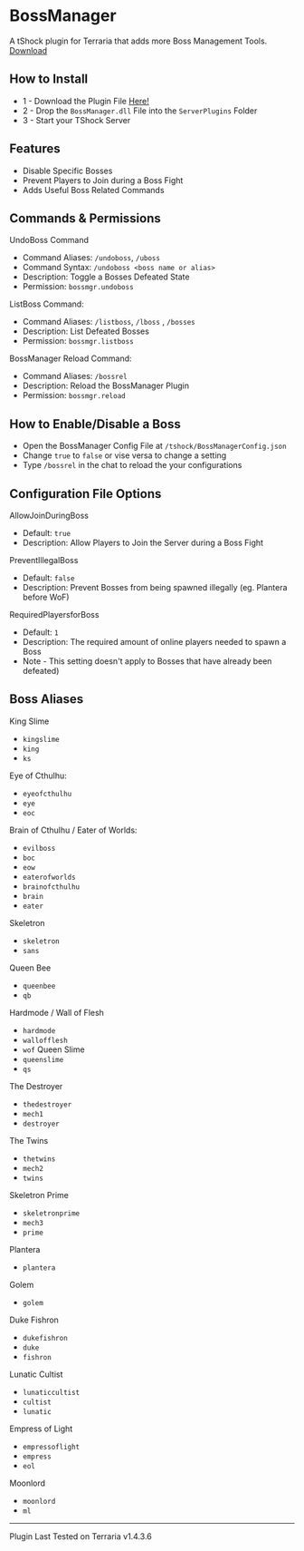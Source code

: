 # BossManager
A tShock plugin for Terraria that adds more Boss Management Tools. [Download](https://github.com/Ozz5581/BossManager/releases/download/v1.2.0/BossManager.dll)

## How to Install
- 1 - Download the Plugin File [Here!](https://github.com/Ozz5581/BossManager/releases/download/v1.2.0/BossManager.dll)
- 2 - Drop the `BossManager.dll` File into the `ServerPlugins` Folder
- 3 - Start your TShock Server

## Features
- Disable Specific Bosses
- Prevent Players to Join during a Boss Fight
- Adds Useful Boss Related Commands

## Commands & Permissions 
UndoBoss Command
- Command Aliases: ` /undoboss `, ` /uboss `
- Command Syntax: ` /undoboss <boss name or alias> `
- Description: Toggle a Bosses Defeated State
- Permission: ` bossmgr.undoboss `

ListBoss Command: 
- Command Aliases: ` /listboss `, ` /lboss ` , ` /bosses `
- Description: List Defeated Bosses
- Permission: ` bossmgr.listboss `

BossManager Reload Command: 
- Command Aliases: ` /bossrel `
- Description: Reload the BossManager Plugin
- Permission: ` bossmgr.reload `

## How to Enable/Disable a Boss
- Open the BossManager Config File at `/tshock/BossManagerConfig.json`
- Change `true` to `false` or vise versa to change a setting
- Type ` /bossrel ` in the chat to reload the your configurations 

## Configuration File Options

AllowJoinDuringBoss
- Default: ` true `
- Description: Allow Players to Join the Server during a Boss Fight

PreventIllegalBoss
- Default: ` false `
- Description: Prevent Bosses from being spawned illegally (eg. Plantera before WoF)

RequiredPlayersforBoss
- Default: ` 1 `
- Description: The required amount of online players needed to spawn a Boss
- Note - This setting doesn't apply to Bosses that have already been defeated)

## Boss Aliases

King Slime
- ` kingslime `
- ` king `
- ` ks `

Eye of Cthulhu: 
- ` eyeofcthulhu `
- ` eye `
- ` eoc `

Brain of Cthulhu / Eater of Worlds:
- ` evilboss `
- ` boc `
- ` eow `
- ` eaterofworlds `
- ` brainofcthulhu `
- ` brain `
- ` eater `

Skeletron
- ` skeletron `
- ` sans `

Queen Bee
- ` queenbee `
- ` qb `

Hardmode / Wall of Flesh
- ` hardmode `
- ` wallofflesh `
- ` wof `
Queen Slime
- ` queenslime `
- ` qs `

The Destroyer
- ` thedestroyer `
- ` mech1 `
- ` destroyer `

The Twins
- ` thetwins `
- ` mech2 `
- ` twins `

Skeletron Prime
- ` skeletronprime `
- ` mech3 `
- ` prime `

Plantera
- ` plantera `

Golem
- ` golem `

Duke Fishron
- ` dukefishron `
- ` duke `
- ` fishron `

Lunatic Cultist
- ` lunaticcultist `
- ` cultist `
- ` lunatic `

Empress of Light
- ` empressoflight `
- ` empress `
- ` eol `

Moonlord
- ` moonlord `
- ` ml `

----

Plugin Last Tested on Terraria v1.4.3.6
